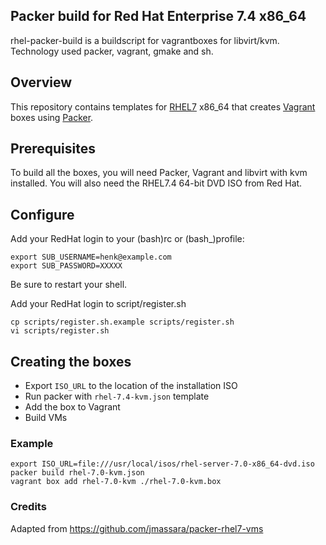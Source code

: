 ## Packer build for Red Hat Enterprise 7.4 x86\_64

rhel-packer-build is a buildscript for vagrantboxes for libvirt/kvm. Technology used packer, vagrant, gmake and sh.

## Overview

This repository contains templates for [RHEL7](https://access.redhat.com/documentation/en-US/Red_Hat_Enterprise_Linux/7/index.html)
x86\_64 that creates [Vagrant](http://vagrantup.com) boxes using [Packer](http://packer.io).

## Prerequisites

To build all the boxes, you will need Packer, Vagrant and libvirt with kvm
installed. You will also need the RHEL7.4 64-bit DVD ISO from Red Hat.

## Configure

Add your RedHat login  to your (bash)rc or (bash\_)profile:

    export SUB_USERNAME=henk@example.com
    export SUB_PASSWORD=XXXXX

Be sure to restart your shell.

Add your RedHat login to script/register.sh

    cp scripts/register.sh.example scripts/register.sh
    vi scripts/register.sh

## Creating the boxes

* Export `ISO_URL` to the location of the installation ISO
* Run packer with `rhel-7.4-kvm.json` template
* Add the box to Vagrant
* Build VMs

### Example

    export ISO_URL=file:///usr/local/isos/rhel-server-7.0-x86_64-dvd.iso
    packer build rhel-7.0-kvm.json
    vagrant box add rhel-7.0-kvm ./rhel-7.0-kvm.box

### Credits

Adapted from https://github.com/jmassara/packer-rhel7-vms
